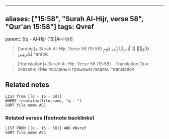 
---
aliases: ["15:58", "Surah Al-Hijr, verse 58", "Qur'an 15:58"]
tags: Qvref
---

parent:: [[q - Al-Hijr (15)|Al-Hijr]]

> [!arabic]+ Surah Al-Hijr, Verse 58 (15:58)
> <span class="quran-arabic">قَالُوٓا۟ إِنَّآ أُرْسِلْنَآ إِلَىٰ قَوْمٍ مُّجْرِمِينَ</span>
^arabic

> [!translation]+ Surah Al-Hijr, Verse 58 (15:58) - Translation
> Они сказали: «Мы посланы к грешным людям.
^translation



## Related notes
```dataview
LIST from [[q - 15 - 58]]
WHERE !contains(file.name, "q - ")
SORT file.name ASC
```

### Related verses (footnote backlinks)
```dataview
LIST FROM [[q - 15 - 58]] AND #Qvref
SORT file.name ASC
```


